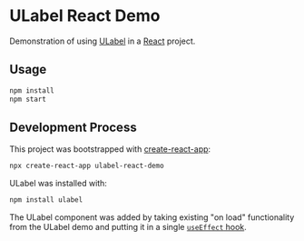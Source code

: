 # ULabel React Demo

Demonstration of using
[ULabel](https://github.com/SenteraLLC/ulabel)
in a
[React](https://react.dev/)
project.

## Usage

```bash
npm install
npm start
```

## Development Process

This project was bootstrapped with 
[create-react-app](https://create-react-app.dev/):

```bash
npx create-react-app ulabel-react-demo
```

ULabel was installed with:

```bash
npm install ulabel
```

The ULabel component was added by taking existing "on load"
functionality from the ULabel demo and putting it in a single
[`useEffect` hook](https://react.dev/reference/react/useEffect).
